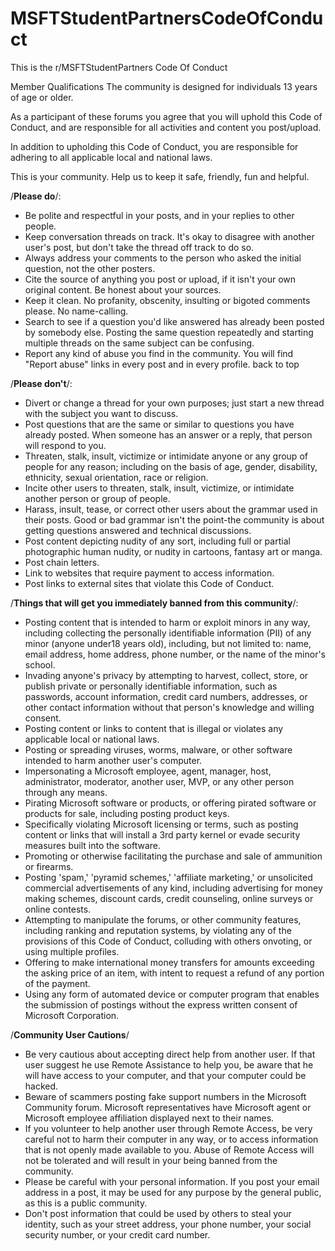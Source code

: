 # MSFTStudentPartnersCodeOfConduct
This is the r/MSFTStudentPartners Code Of Conduct

Member Qualifications
The community is designed for individuals 13 years of age or older.

As a participant of these forums you agree that you will uphold this Code of Conduct, and are responsible for all activities and content you post/upload.

In addition to upholding this Code of Conduct, you are responsible for adhering to all applicable local and national laws.

This is your community. Help us to keep it safe, friendly, fun and helpful.


/**Please do**/:
- Be polite and respectful in your posts, and in your replies to other people.
- Keep conversation threads on track. It's okay to disagree with another user's post, but don't take the thread off track to do so.
- Always address your comments to the person who asked the initial question, not the other posters.
- Cite the source of anything you post or upload, if it isn't your own original content. Be honest about your sources.
- Keep it clean. No profanity, obscenity, insulting or bigoted comments please. No name-calling.
- Search to see if a question you'd like answered has already been posted by somebody else. Posting the same question repeatedly and   starting multiple threads on the same subject can be confusing.
- Report any kind of abuse you find in the community. You will find "Report abuse" links in every post and in every profile.
back to top

/**Please don't**/:
- Divert or change a thread for your own purposes; just start a new thread with the subject you want to discuss.
- Post questions that are the same or similar to questions you have already posted. When someone has an answer or a reply, that person  will respond to you.
- Threaten, stalk, insult, victimize or intimidate anyone or any group of people for any reason; including on the basis of age, gender, disability, ethnicity, sexual orientation, race or religion.
- Incite other users to threaten, stalk, insult, victimize, or intimidate another person or group of people.
- Harass, insult, tease, or correct other users about the grammar used in their posts. Good or bad grammar isn't the point-the community is about getting questions answered and technical discussions.
- Post content depicting nudity of any sort, including full or partial photographic human nudity, or nudity in cartoons, fantasy art or manga.
- Post chain letters.
- Link to websites that require payment to access information.
- Post links to external sites that violate this Code of Conduct.

/**Things that will get you immediately banned from this community**/:
- Posting content that is intended to harm or exploit minors in any way, including collecting the personally identifiable information (PII) of any minor (anyone under18 years old), including, but not limited to: name, email address, home address, phone number, or the name of the minor's school.
- Invading anyone's privacy by attempting to harvest, collect, store, or publish private or personally identifiable information, such as passwords, account information, credit card numbers, addresses, or other contact information without that person's knowledge and willing consent.
- Posting content or links to content that is illegal or violates any applicable local or national laws.
- Posting or spreading viruses, worms, malware, or other software intended to harm another user's computer.
- Impersonating a Microsoft employee, agent, manager, host, administrator, moderator, another user, MVP, or any other person through any means.
- Pirating Microsoft software or products, or offering pirated software or products for sale, including posting product keys.
- Specifically violating Microsoft licensing or terms, such as posting content or links that will install a 3rd party kernel or evade security measures built into the software.
- Promoting or otherwise facilitating the purchase and sale of ammunition or firearms.
- Posting 'spam,' 'pyramid schemes,' 'affiliate marketing,' or unsolicited commercial advertisements of any kind, including advertising for money making schemes, discount cards, credit counseling, online surveys or online contests.
- Attempting to manipulate the forums, or other community features, including ranking and reputation systems, by violating any of the provisions of this Code of Conduct, colluding with others onvoting, or using multiple profiles.
- Offering to make international money transfers for amounts exceeding the asking price of an item, with intent to request a refund of any portion of the payment.
- Using any form of automated device or computer program that enables the submission of postings without the express written consent of Microsoft Corporation.

/**Community User Cautions**/
- Be very cautious about accepting direct help from another user. If that user suggest he use Remote Assistance to help you, be aware that he will have access to your computer, and that your computer could be hacked.
- Beware of scammers posting fake support numbers in the Microsoft Community forum. Microsoft representatives have Microsoft agent or Microsoft employee affiliation displayed next to their names.
- If you volunteer to help another user through Remote Access, be very careful not to harm their computer in any way, or to access information that is not openly made available to you. Abuse of Remote Access will not be tolerated and will result in your being banned from the community.
- Please be careful with your personal information. If you post your email address in a post, it may be used for any purpose by the general public, as this is a public community.
- Don't post information that could be used by others to steal your identity, such as your street address, your phone number, your social security number, or your credit card number.

